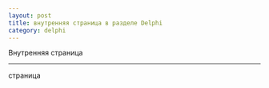 ```yaml
---
layout: post
title: внутренняя страница в разделе Delphi
category: delphi
---
```


Внутренняя страница

---

страница

